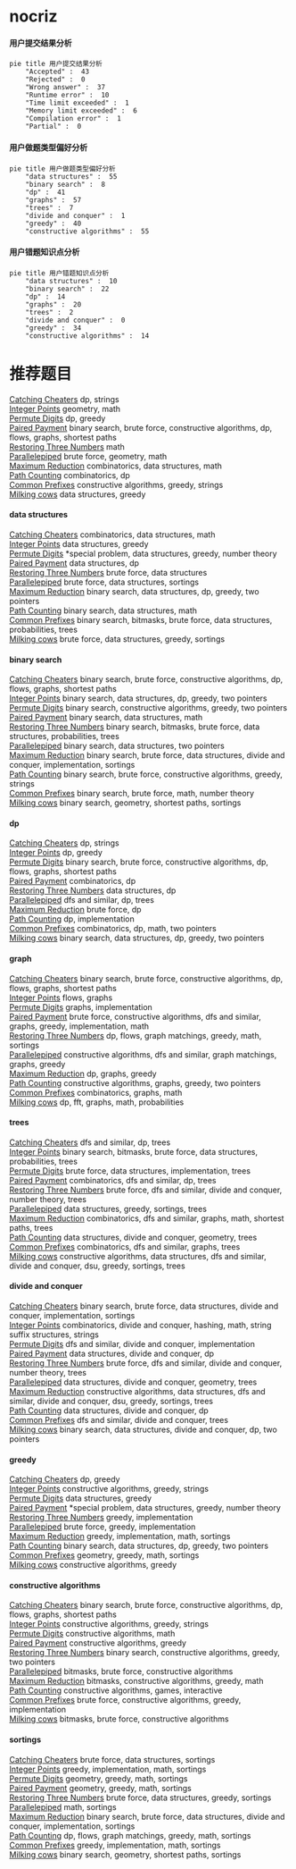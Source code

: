 # nocriz
<!-- tabs:start -->
#### **用户提交结果分析**

```mermaid
pie title 用户提交结果分析
    "Accepted" :  43
    "Rejected" :  0
    "Wrong answer" :  37
    "Runtime error" :  10
    "Time limit exceeded" :  1
    "Memory limit exceeded" :  6
    "Compilation error" :  1
    "Partial" :  0
```
#### **用户做题类型偏好分析**

```mermaid
pie title 用户做题类型偏好分析
    "data structures" :  55
    "binary search" :  8
    "dp" :  41
    "graphs" :  57
    "trees" :  7
    "divide and conquer" :  1
    "greedy" :  40
    "constructive algorithms" :  55
```
#### **用户错题知识点分析**

```mermaid
pie title 用户错题知识点分析
    "data structures" :  10
    "binary search" :  22
    "dp" :  14
    "graphs" :  20
    "trees" :  2
    "divide and conquer" :  0
    "greedy" :  34
    "constructive algorithms" :  14
```
<!-- tabs:end -->
# 推荐题目
[Catching Cheaters](http://codeforces.com/problemset/problem/1446/B)		dp,
                        strings		  
[Integer Points](http://codeforces.com/problemset/problem/1248/A)		geometry,
                        math		  
[Permute Digits](http://codeforces.com/problemset/problem/915/C)		dp,
                        greedy		  
[Paired Payment](http://codeforces.com/problemset/problem/1486/E)		binary search,
                        brute force,
                        constructive algorithms,
                        dp,
                        flows,
                        graphs,
                        shortest paths		  
[Restoring Three Numbers](https://codeforces.com/contest/1298/problem/A)		math		  
[Parallelepiped](http://codeforces.com/problemset/problem/224/A)		brute force,
                        geometry,
                        math		  
[Maximum Reduction](http://codeforces.com/problemset/problem/1037/F)		combinatorics,
                        data structures,
                        math		  
[Path Counting](http://codeforces.com/problemset/problem/954/H)		combinatorics,
                        dp		  
[Common Prefixes](http://codeforces.com/problemset/problem/1384/A)		constructive algorithms,
                        greedy,
                        strings		  
[Milking cows](http://codeforces.com/problemset/problem/383/A)		data structures,
                        greedy		  
<!-- tabs:start -->
#### **data structures**
[Catching Cheaters](http://codeforces.com/problemset/problem/1037/F)		combinatorics,
                        data structures,
                        math		  
[Integer Points](http://codeforces.com/problemset/problem/383/A)		data structures,
                        greedy		  
[Permute Digits](http://codeforces.com/problemset/problem/1488/G)		*special problem,
                        data structures,
                        greedy,
                        number theory		  
[Paired Payment](http://codeforces.com/problemset/problem/314/C)		data structures,
                        dp		  
[Restoring Three Numbers](http://codeforces.com/problemset/problem/940/F)		brute force,
                        data structures		  
[Parallelepiped](http://codeforces.com/problemset/problem/1320/C)		brute force,
                        data structures,
                        sortings		  
[Maximum Reduction](http://codeforces.com/problemset/problem/1492/C)		binary search,
                        data structures,
                        dp,
                        greedy,
                        two pointers		  
[Path Counting](http://codeforces.com/problemset/problem/1490/G)		binary search,
                        data structures,
                        math		  
[Common Prefixes](http://codeforces.com/problemset/problem/1479/D)		binary search,
                        bitmasks,
                        brute force,
                        data structures,
                        probabilities,
                        trees		  
[Milking cows](http://codeforces.com/problemset/problem/1497/A)		brute force,
                        data structures,
                        greedy,
                        sortings		  
#### **binary search**
[Catching Cheaters](http://codeforces.com/problemset/problem/1486/E)		binary search,
                        brute force,
                        constructive algorithms,
                        dp,
                        flows,
                        graphs,
                        shortest paths		  
[Integer Points](http://codeforces.com/problemset/problem/1492/C)		binary search,
                        data structures,
                        dp,
                        greedy,
                        two pointers		  
[Permute Digits](http://codeforces.com/problemset/problem/1463/D)		binary search,
                        constructive algorithms,
                        greedy,
                        two pointers		  
[Paired Payment](http://codeforces.com/problemset/problem/1490/G)		binary search,
                        data structures,
                        math		  
[Restoring Three Numbers](http://codeforces.com/problemset/problem/1479/D)		binary search,
                        bitmasks,
                        brute force,
                        data structures,
                        probabilities,
                        trees		  
[Parallelepiped](http://codeforces.com/problemset/problem/1436/E)		binary search,
                        data structures,
                        two pointers		  
[Maximum Reduction](http://codeforces.com/problemset/problem/1461/D)		binary search,
                        brute force,
                        data structures,
                        divide and conquer,
                        implementation,
                        sortings		  
[Path Counting](http://codeforces.com/problemset/problem/1493/C)		binary search,
                        brute force,
                        constructive algorithms,
                        greedy,
                        strings		  
[Common Prefixes](http://codeforces.com/problemset/problem/1487/D)		binary search,
                        brute force,
                        math,
                        number theory		  
[Milking cows](http://codeforces.com/problemset/problem/1486/B)		binary search,
                        geometry,
                        shortest paths,
                        sortings		  
#### **dp**
[Catching Cheaters](http://codeforces.com/problemset/problem/1446/B)		dp,
                        strings		  
[Integer Points](http://codeforces.com/problemset/problem/915/C)		dp,
                        greedy		  
[Permute Digits](http://codeforces.com/problemset/problem/1486/E)		binary search,
                        brute force,
                        constructive algorithms,
                        dp,
                        flows,
                        graphs,
                        shortest paths		  
[Paired Payment](http://codeforces.com/problemset/problem/954/H)		combinatorics,
                        dp		  
[Restoring Three Numbers](http://codeforces.com/problemset/problem/314/C)		data structures,
                        dp		  
[Parallelepiped](http://codeforces.com/problemset/problem/1016/F)		dfs and similar,
                        dp,
                        trees		  
[Maximum Reduction](http://codeforces.com/problemset/problem/877/B)		brute force,
                        dp		  
[Path Counting](http://codeforces.com/problemset/problem/835/C)		dp,
                        implementation		  
[Common Prefixes](http://codeforces.com/problemset/problem/1437/F)		combinatorics,
                        dp,
                        math,
                        two pointers		  
[Milking cows](http://codeforces.com/problemset/problem/1492/C)		binary search,
                        data structures,
                        dp,
                        greedy,
                        two pointers		  
#### **graph**
[Catching Cheaters](http://codeforces.com/problemset/problem/1486/E)		binary search,
                        brute force,
                        constructive algorithms,
                        dp,
                        flows,
                        graphs,
                        shortest paths		  
[Integer Points](http://codeforces.com/problemset/problem/1427/G)		flows,
                        graphs		  
[Permute Digits](http://codeforces.com/problemset/problem/1250/E)		graphs,
                        implementation		  
[Paired Payment](http://codeforces.com/problemset/problem/1487/C)		brute force,
                        constructive algorithms,
                        dfs and similar,
                        graphs,
                        greedy,
                        implementation,
                        math		  
[Restoring Three Numbers](http://codeforces.com/problemset/problem/1437/C)		dp,
                        flows,
                        graph matchings,
                        greedy,
                        math,
                        sortings		  
[Parallelepiped](http://codeforces.com/problemset/problem/1470/D)		constructive algorithms,
                        dfs and similar,
                        graph matchings,
                        graphs,
                        greedy		  
[Maximum Reduction](http://codeforces.com/problemset/problem/1476/C)		dp,
                        graphs,
                        greedy		  
[Path Counting](http://codeforces.com/problemset/problem/1304/D)		constructive algorithms,
                        graphs,
                        greedy,
                        two pointers		  
[Common Prefixes](http://codeforces.com/problemset/problem/1475/C)		combinatorics,
                        graphs,
                        math		  
[Milking cows](http://codeforces.com/problemset/problem/553/E)		dp,
                        fft,
                        graphs,
                        math,
                        probabilities		  
#### **trees**
[Catching Cheaters](http://codeforces.com/problemset/problem/1016/F)		dfs and similar,
                        dp,
                        trees		  
[Integer Points](http://codeforces.com/problemset/problem/1479/D)		binary search,
                        bitmasks,
                        brute force,
                        data structures,
                        probabilities,
                        trees		  
[Permute Digits](http://codeforces.com/problemset/problem/1511/C)		brute force,
                        data structures,
                        implementation,
                        trees		  
[Paired Payment](http://codeforces.com/problemset/problem/1499/F)		combinatorics,
                        dfs and similar,
                        dp,
                        trees		  
[Restoring Three Numbers](http://codeforces.com/problemset/problem/1491/E)		brute force,
                        dfs and similar,
                        divide and conquer,
                        number theory,
                        trees		  
[Parallelepiped](http://codeforces.com/problemset/problem/1466/D)		data structures,
                        greedy,
                        sortings,
                        trees		  
[Maximum Reduction](http://codeforces.com/problemset/problem/1495/D)		combinatorics,
                        dfs and similar,
                        graphs,
                        math,
                        shortest paths,
                        trees		  
[Path Counting](http://codeforces.com/problemset/problem/1303/G)		data structures,
                        divide and conquer,
                        geometry,
                        trees		  
[Common Prefixes](http://codeforces.com/problemset/problem/1454/E)		combinatorics,
                        dfs and similar,
                        graphs,
                        trees		  
[Milking cows](http://codeforces.com/problemset/problem/1494/D)		constructive algorithms,
                        data structures,
                        dfs and similar,
                        divide and conquer,
                        dsu,
                        greedy,
                        sortings,
                        trees		  
#### **divide and conquer**
[Catching Cheaters](http://codeforces.com/problemset/problem/1461/D)		binary search,
                        brute force,
                        data structures,
                        divide and conquer,
                        implementation,
                        sortings		  
[Integer Points](http://codeforces.com/problemset/problem/1466/G)		combinatorics,
                        divide and conquer,
                        hashing,
                        math,
                        string suffix structures,
                        strings		  
[Permute Digits](http://codeforces.com/problemset/problem/1490/D)		dfs and similar,
                        divide and conquer,
                        implementation		  
[Paired Payment](https://codeforces.com/contest/1483/problem/C)		data structures,
                        divide and conquer,
                        dp		  
[Restoring Three Numbers](http://codeforces.com/problemset/problem/1491/E)		brute force,
                        dfs and similar,
                        divide and conquer,
                        number theory,
                        trees		  
[Parallelepiped](http://codeforces.com/problemset/problem/1303/G)		data structures,
                        divide and conquer,
                        geometry,
                        trees		  
[Maximum Reduction](http://codeforces.com/problemset/problem/1494/D)		constructive algorithms,
                        data structures,
                        dfs and similar,
                        divide and conquer,
                        dsu,
                        greedy,
                        sortings,
                        trees		  
[Path Counting](http://codeforces.com/problemset/problem/1482/E)		data structures,
                        divide and conquer,
                        dp		  
[Common Prefixes](http://codeforces.com/problemset/problem/566/C)		dfs and similar,
                        divide and conquer,
                        trees		  
[Milking cows](http://codeforces.com/problemset/problem/1428/F)		binary search,
                        data structures,
                        divide and conquer,
                        dp,
                        two pointers		  
#### **greedy**
[Catching Cheaters](http://codeforces.com/problemset/problem/915/C)		dp,
                        greedy		  
[Integer Points](http://codeforces.com/problemset/problem/1384/A)		constructive algorithms,
                        greedy,
                        strings		  
[Permute Digits](http://codeforces.com/problemset/problem/383/A)		data structures,
                        greedy		  
[Paired Payment](http://codeforces.com/problemset/problem/1488/G)		*special problem,
                        data structures,
                        greedy,
                        number theory		  
[Restoring Three Numbers](http://codeforces.com/problemset/problem/862/A)		greedy,
                        implementation		  
[Parallelepiped](http://codeforces.com/problemset/problem/919/A)		brute force,
                        greedy,
                        implementation		  
[Maximum Reduction](http://codeforces.com/problemset/problem/1106/C)		greedy,
                        implementation,
                        math,
                        sortings		  
[Path Counting](http://codeforces.com/problemset/problem/1492/C)		binary search,
                        data structures,
                        dp,
                        greedy,
                        two pointers		  
[Common Prefixes](https://codeforces.com/contest/1496/problem/C)		geometry,
                        greedy,
                        math,
                        sortings		  
[Milking cows](http://codeforces.com/problemset/problem/1493/A)		constructive algorithms,
                        greedy		  
#### **constructive algorithms**
[Catching Cheaters](http://codeforces.com/problemset/problem/1486/E)		binary search,
                        brute force,
                        constructive algorithms,
                        dp,
                        flows,
                        graphs,
                        shortest paths		  
[Integer Points](http://codeforces.com/problemset/problem/1384/A)		constructive algorithms,
                        greedy,
                        strings		  
[Permute Digits](http://codeforces.com/problemset/problem/949/B)		constructive algorithms,
                        math		  
[Paired Payment](http://codeforces.com/problemset/problem/1493/A)		constructive algorithms,
                        greedy		  
[Restoring Three Numbers](http://codeforces.com/problemset/problem/1463/D)		binary search,
                        constructive algorithms,
                        greedy,
                        two pointers		  
[Parallelepiped](https://codeforces.com/contest/1456/problem/B)		bitmasks,
                        brute force,
                        constructive algorithms		  
[Maximum Reduction](http://codeforces.com/problemset/problem/1492/D)		bitmasks,
                        constructive algorithms,
                        greedy,
                        math		  
[Path Counting](https://codeforces.com/contest/1504/problem/D)		constructive algorithms,
                        games,
                        interactive		  
[Common Prefixes](https://codeforces.com/contest/1483/problem/A)		brute force,
                        constructive algorithms,
                        greedy,
                        implementation		  
[Milking cows](https://codeforces.com/contest/1457/problem/D)		bitmasks,
                        brute force,
                        constructive algorithms		  
#### **sortings**
[Catching Cheaters](http://codeforces.com/problemset/problem/1320/C)		brute force,
                        data structures,
                        sortings		  
[Integer Points](http://codeforces.com/problemset/problem/1106/C)		greedy,
                        implementation,
                        math,
                        sortings		  
[Permute Digits](https://codeforces.com/contest/1496/problem/C)		geometry,
                        greedy,
                        math,
                        sortings		  
[Paired Payment](http://codeforces.com/problemset/problem/1495/A)		geometry,
                        greedy,
                        math,
                        sortings		  
[Restoring Three Numbers](http://codeforces.com/problemset/problem/1497/A)		brute force,
                        data structures,
                        greedy,
                        sortings		  
[Parallelepiped](http://codeforces.com/problemset/problem/1427/A)		math,
                        sortings		  
[Maximum Reduction](http://codeforces.com/problemset/problem/1461/D)		binary search,
                        brute force,
                        data structures,
                        divide and conquer,
                        implementation,
                        sortings		  
[Path Counting](http://codeforces.com/problemset/problem/1437/C)		dp,
                        flows,
                        graph matchings,
                        greedy,
                        math,
                        sortings		  
[Common Prefixes](http://codeforces.com/problemset/problem/1473/A)		greedy,
                        implementation,
                        math,
                        sortings		  
[Milking cows](http://codeforces.com/problemset/problem/1486/B)		binary search,
                        geometry,
                        shortest paths,
                        sortings		  
<!-- tabs:end -->
